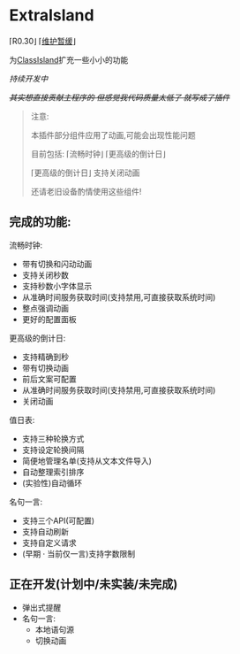 # ExtraIsland
⌈R0.30⌋ ⌈[维护暂缓](https://lipoly.ink/2024/announcement/)⌋

为[ClassIsland](https://classisland.tech/)扩充一些小小的功能

*持续开发中*

*~~其实想直接贡献主程序的 但感觉我代码质量太低了 就写成了插件~~*

> 注意:
> 
> 本插件部分组件应用了动画,可能会出现性能问题
> 
> 目前包括: ⌈流畅时钟⌋ ⌈更高级的倒计日⌋
> 
> ⌈更高级的倒计日⌋ 支持关闭动画
> 
> 还请老旧设备酌情使用这些组件!

## 完成的功能:
流畅时钟:
- 带有切换和闪动动画
- 支持关闭秒数
- 支持秒数小字体显示
- 从准确时间服务获取时间(支持禁用,可直接获取系统时间)
- 整点强调动画
- 更好的配置面板
  
更高级的倒计日:
- 支持精确到秒
- 带有切换动画
- 前后文案可配置
- 从准确时间服务获取时间(支持禁用,可直接获取系统时间)
- 关闭动画

值日表:
- 支持三种轮换方式
- 支持设定轮换间隔
- 简便地管理名单(支持从文本文件导入)
- 自动整理索引排序
- (实验性)自动循环

名句一言:
- 支持三个API(可配置)
- 支持自动刷新
- 支持自定义请求
- (早期 · 当前仅一言)支持字数限制

## 正在开发(计划中/未实装/未完成)
- 弹出式提醒
- 名句一言:
  - 本地语句源
  - 切换动画